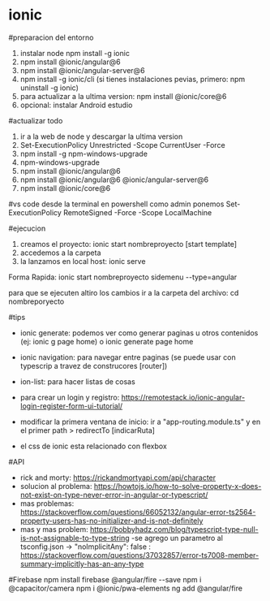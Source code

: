 # ionic

#preparacion del entorno
1) instalar node npm install -g ionic
2) npm install @ionic/angular@6
3) npm install @ionic/angular-server@6
4) npm install -g ionic/cli (si tienes instalaciones pevias, primero: npm uninstall -g ionic)
5) para actualizar a la ultima version: npm install @ionic/core@6
6) opcional: instalar Android estudio

#actualizar todo
1) ir a la web de node y descargar la ultima version
2) Set-ExecutionPolicy Unrestricted -Scope CurrentUser -Force
3) npm install -g npm-windows-upgrade
4) npm-windows-upgrade
5) npm install @ionic/angular@6
6) npm install @ionic/angular@6 @ionic/angular-server@6
7) npm install @ionic/core@6

#vs code desde la terminal
en powershell como admin ponemos
Set-ExecutionPolicy RemoteSigned -Force -Scope LocalMachine

#ejecucion
1) creamos el proyecto: ionic start nombreproyecto [start template]
2) accedemos a la carpeta
3) la lanzamos en local host: ionic serve

Forma Rapida: ionic start nombreproyecto sidemenu --type=angular

para que se ejecuten altiro los cambios
ir a la carpeta del archivo: cd nombreporyecto

#tips
- ionic generate: podemos ver como generar paginas u otros contenidos (ej: ionic g page home) o ionic generate page home
- ionic navigation: para navegar entre paginas (se puede usar con typescrip a travez de construcores [router])
- ion-list: para hacer listas de cosas

- para crear un login y registro: https://remotestack.io/ionic-angular-login-register-form-ui-tutorial/

- modificar la primera ventana de inicio: ir a "app-routing.module.ts" y en el primer path > redirectTo [indicarRuta]
- el css de ionic esta relacionado con flexbox

#API
- rick and morty: https://rickandmortyapi.com/api/character
- solucion al problema: https://howtojs.io/how-to-solve-property-x-does-not-exist-on-type-never-error-in-angular-or-typescript/
- mas problemas: https://stackoverflow.com/questions/66052132/angular-error-ts2564-property-users-has-no-initializer-and-is-not-definitely
- mas y mas problem: https://bobbyhadz.com/blog/typescript-type-null-is-not-assignable-to-type-string
-se agrego un parametro al tsconfig.json -> "noImplicitAny": false : https://stackoverflow.com/questions/37032857/error-ts7008-member-summary-implicitly-has-an-any-type

#Firebase
npm install firebase @angular/fire --save
npm i @capacitor/camera
npm i @ionic/pwa-elements
ng add @angular/fire
